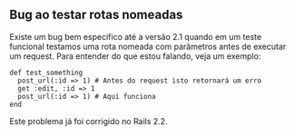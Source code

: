 ## Bug ao testar rotas nomeadas

Existe um bug bem especifico até a versão 2.1 quando em um teste funcional testamos uma rota nomeada com parâmetros antes de executar um request. Para entender do que estou falando, veja um exemplo:

	def test_something
	  post_url(:id => 1) # Antes do request isto retornará um erro
	  get :edit, :id => 1
	  post_url(:id => 1) # Aqui funciona
	end

Este problema já foi corrigido no Rails 2.2.
